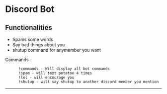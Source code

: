 # Discord Bot 

Functionalities
-
<ul>
<li>Spams some words</li>
<li>Say bad things about you</li>
<li>shutup command for anymember you want</li>
</ul>
  Commands
  -
      
          !commands - Will display all bot commands 
          !spam - will text potatoe 4 times
          !lol - will encourage you
          !shutup - will say shutup to another discord member you mention
---
